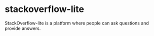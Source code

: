 # stackoverflow-lite
StackOverflow-lite is a platform where people can ask questions and provide answers.